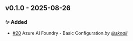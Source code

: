 ## v0.1.0 - 2025-08-26

### ✨ Added

* [#20](https://github.com/microsoft/CAIRA/issues/20) Azure AI Foundry - Basic Configuration _by [@sknaji](https://github.com/sknaji)_
